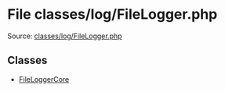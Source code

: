 File classes/log/FileLogger.php
=========

Source: [classes/log/FileLogger.php](https://github.com/PrestaShop/PrestaShop/blob/1.6.0.11/classes/log/FileLogger.php)


Classes
-------

* [FileLoggerCore](class.FileLoggerCore.md)


